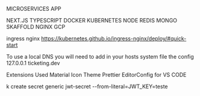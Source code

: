MICROSERVICES APP

NEXT.JS
TYPESCRIPT
DOCKER
KUBERNETES
NODE
REDIS
MONGO
SKAFFOLD
NGINX
GCP

ingress nginx
https://kubernetes.github.io/ingress-nginx/deploy/#quick-start

To use a local DNS you will need to add in your hosts system file the config
127.0.0.1 ticketing.dev

Extensions Used
Material Icon Theme
Prettier
EditorConfig for VS CODE

k create secret generic jwt-secret --from-literal=JWT_KEY=teste
